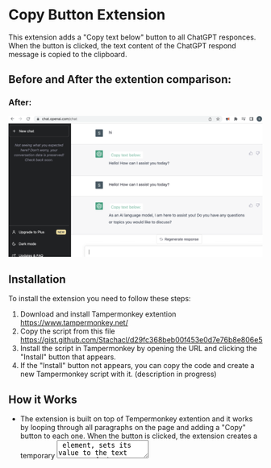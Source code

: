# Copy Button Extension

This extension adds a "Copy text below" button to all ChatGPT responces. When the button is clicked, the text content of the ChatGPT respond message is copied to the clipboard.

## Before and After the extention comparison: 


### After: 

<img src="https://raw.githubusercontent.com/Stachacl/copy-btn/main/After-%20Screen%20Shot%20.png" >

## Installation

To install the extension you need to follow these steps:

1. Download and install Tampermonkey extention https://www.tampermonkey.net/
2. Copy the script from this file https://gist.github.com/Stachacl/d29fc368beb00f453e0d7e76b8e806e5
3. Install the script in Tampermonkey by opening the URL and clicking the "Install" button that appears.
4. If  the "Install" button not appears, you can copy the code and create a new Tampermonkey script with it.
(description in progress)

## How it Works
- The extension is built on top of Tempermonkey extention and it works by looping through all paragraphs on the page and adding a "Copy" button to each one. When the button is clicked, the extension creates a temporary <textarea> element, sets its value to the text content of the paragraph, selects the text in the <textarea>, and executes the "copy" command to copy the text to the clipboard. Finally, the temporary <textarea> element is removed from the page.
- The function checks if the element doesn't already have a button element, and if not, creates a new button.
- Interval function ensures that the copy button is added to all ChatGPT responce messages in the document, even if new messages are added dynamically.

## Working on improvements
- Hide the button if not needed
- Select all the paragraphs in the response message
- Notification "Copied to clipboard!"
- Your suggestions...


## Contributing
If you would like to contribute to this project, please fork the repository and submit a pull request.
